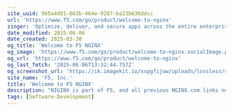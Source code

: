 ```yaml
---
site_uuid: 9b5a4d01-663b-464e-9207-ba23b636ddcc
url: 'https://www.f5.com/go/product/welcome-to-nginx'
zinger: 'Optimize, deliver, and secure apps across the entire enterprise with NGINX'
date_modified: 2025-06-06
date_created: 2025-03-30
og_title: 'Welcome to F5 NGINX'
og_image: 'https://www.f5.com/go/product/welcome-to-nginx.socialImage.png'
og_url: 'https://www.f5.com/go/product/welcome-to-nginx'
og_last_fetch: '2025-06-06T13:32:44.757Z'
og_screenshot_url: 'https://ik.imagekit.io/xvpgfijuw/uploads/lossless/screenshots/20250605_Nginx_og_screenshot.jpeg'
site_name: 'F5, Inc.'
title: 'Welcome to F5 NGINX'
description: "NIGINX is part of F5, and all previous NGINX.com links now redirect to content on F5.com. Don't worry, we still have all your needs covered to navigate to the pages you're looking for."
tags: [Software-Development]
---
```


